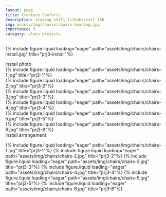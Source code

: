 ```yaml
---
layout: page
title: Creature Comforts
description: staging still life<br/>art 150
img: assets/img/chairs/chairs-heading.jpg
importance: 3
category: class projects
---
```


{% include figure.liquid loading="eager" path="assets/img/chairs/chairs-install.jpg" title="prj3-install"%}

<div class="caption">install photo</div>

<div class="row">
    <div class="col-sm mt-3 mt-md-0">
        {% include figure.liquid loading="eager" path="assets/img/chairs/chairs-1.jpg" title="prj3-1"%}
    </div>
    <div class="col-sm mt-3 mt-md-0">
        {% include figure.liquid loading="eager" path="assets/img/chairs/chairs-2.jpg" title="prj3-2"%}
    </div>
     <div class="col-sm mt-3 mt-md-0">
        {% include figure.liquid loading="eager" path="assets/img/chairs/chairs-3.jpg" title="prj3-3"%}
    </div>
    <div class="col-sm mt-3 mt-md-0">
        {% include figure.liquid loading="eager" path="assets/img/chairs/chairs-4.jpg" title="prj3-4"%}
    </div>
    <div class="col-sm mt-3 mt-md-0">
        {% include figure.liquid loading="eager" path="assets/img/chairs/chairs-5.jpg" title="prj3-5"%}
    </div>
     <div class="col-sm mt-3 mt-md-0">
        {% include figure.liquid loading="eager" path="assets/img/chairs/chairs-6.jpg" title="prj3-6"%}
    </div>
</div>

<div class="caption">install arrangement</div>

{% include figure.liquid loading="eager" path="assets/img/chairs/chairs-1.jpg" title="prj3-1"%}
{% include figure.liquid loading="eager" path="assets/img/chairs/chairs-2.jpg" title="prj3-2"%}
{% include figure.liquid loading="eager" path="assets/img/chairs/chairs-3.jpg" title="prj3-3"%}
{% include figure.liquid loading="eager" path="assets/img/chairs/chairs-4.jpg" title="prj3-4"%}
{% include figure.liquid loading="eager" path="assets/img/chairs/chairs-5.jpg" title="prj3-5"%}
{% include figure.liquid loading="eager" path="assets/img/chairs/chairs-6.jpg" title="prj3-6"%}
